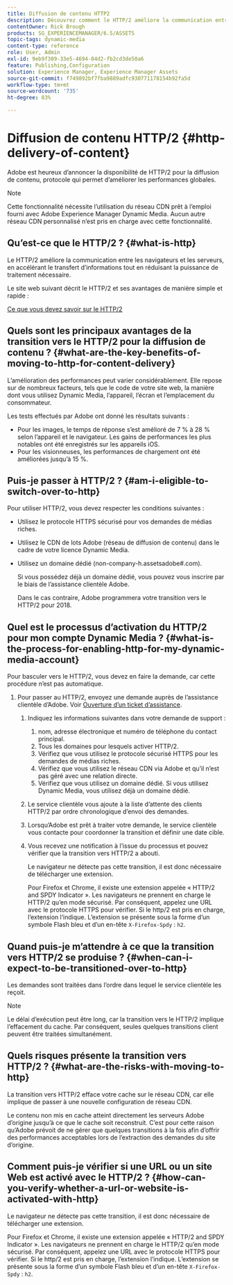 ```yaml
---
title: Diffusion de contenu HTTP2
description: Découvrez comment le HTTP/2 améliore la communication entre les navigateurs et les serveurs, ce qui accélère le transfert d’informations tout en réduisant la puissance de traitement nécessaire.
contentOwner: Rick Brough
products: SG_EXPERIENCEMANAGER/6.5/ASSETS
topic-tags: dynamic-media
content-type: reference
role: User, Admin
exl-id: 9eb9f309-33e5-4694-84d2-fb2cd3de50a6
feature: Publishing,Configuration
solution: Experience Manager, Experience Manager Assets
source-git-commit: f749892bf7fba9889adfc930771178154b92fa5d
workflow-type: tm+mt
source-wordcount: '735'
ht-degree: 83%

---
```


# Diffusion de contenu HTTP/2 {#http-delivery-of-content}

Adobe est heureux d’annoncer la disponibilité de HTTP/2 pour la diffusion de contenu, protocole qui permet d’améliorer les performances globales.

>[!NOTE]
>
>Cette fonctionnalité nécessite l’utilisation du réseau CDN prêt à l’emploi fourni avec Adobe Experience Manager Dynamic Media. Aucun autre réseau CDN personnalisé n’est pris en charge avec cette fonctionnalité.

## Qu’est-ce que le HTTP/2 ?  {#what-is-http}

Le HTTP/2 améliore la communication entre les navigateurs et les serveurs, en accélérant le transfert d’informations tout en réduisant la puissance de traitement nécessaire.

Le site web suivant décrit le HTTP/2 et ses avantages de manière simple et rapide :

[Ce que vous devez savoir sur le HTTP/2](https://www.engadget.com/2015-02-24-what-you-need-to-know-about-http-2.html)

## Quels sont les principaux avantages de la transition vers le HTTP/2 pour la diffusion de contenu ?  {#what-are-the-key-benefits-of-moving-to-http-for-content-delivery}

L’amélioration des performances peut varier considérablement. Elle repose sur de nombreux facteurs, tels que le code de votre site web, la manière dont vous utilisez Dynamic Media, l’appareil, l’écran et l’emplacement du consommateur.

Les tests effectués par Adobe ont donné les résultats suivants :

* Pour les images, le temps de réponse s’est amélioré de 7 % à 28 % selon l’appareil et le navigateur. Les gains de performances les plus notables ont été enregistrés sur les appareils iOS.
* Pour les visionneuses, les performances de chargement ont été améliorées jusqu’à 15 %.

<!--
The following demonstration illustrates the difference between HTTP/1 versus HTTP/2 loading:

[https://http2.akamai.com/demo](https://http2.akamai.com/demo) -->

## Puis-je passer à HTTP/2 ? {#am-i-eligible-to-switch-over-to-http}

Pour utiliser HTTP/2, vous devez respecter les conditions suivantes :

* Utilisez le protocole HTTPS sécurisé pour vos demandes de médias riches.
* Utilisez le CDN de lots Adobe (réseau de diffusion de contenu) dans le cadre de votre licence Dynamic Media.
* Utilisez un domaine dédié (non-company-h.assetsadobe#.com).

  Si vous possédez déjà un domaine dédié, vous pouvez vous inscrire par le biais de l’assistance clientèle Adobe.

  Dans le cas contraire, Adobe programmera votre transition vers le HTTP/2 pour 2018.

## Quel est le processus d’activation du HTTP/2 pour mon compte Dynamic Media ?  {#what-is-the-process-for-enabling-http-for-my-dynamic-media-account}

Pour basculer vers le HTTP/2, vous devez en faire la demande, car cette procédure n’est pas automatique.

1. Pour passer au HTTP/2, envoyez une demande auprès de l’assistance clientèle d’Adobe. Voir [Ouverture d’un ticket d’assistance](https://experienceleague.adobe.com/fr?support-solution=General&lang=fr&support-tab=home#support).

   1. Indiquez les informations suivantes dans votre demande de support :

      1. nom, adresse électronique et numéro de téléphone du contact principal.
      1. Tous les domaines pour lesquels activer HTTP/2.
      1. Vérifiez que vous utilisez le protocole sécurisé HTTPS pour les demandes de médias riches.
      1. Vérifiez que vous utilisez le réseau CDN via Adobe et qu’il n’est pas géré avec une relation directe.
      1. Vérifiez que vous utilisez un domaine dédié. Si vous utilisez Dynamic Media, vous utilisez déjà un domaine dédié.

   1. Le service clientèle vous ajoute à la liste d’attente des clients HTTP/2 par ordre chronologique d’envoi des demandes.
   1. Lorsqu’Adobe est prêt à traiter votre demande, le service clientèle vous contacte pour coordonner la transition et définir une date cible.
   1. Vous recevez une notification à l’issue du processus et pouvez vérifier que la transition vers HTTP/2 a abouti.

      Le navigateur ne détecte pas cette transition, il est donc nécessaire de télécharger une extension.

      Pour Firefox et Chrome, il existe une extension appelée « HTTP/2 and SPDY Indicator ». Les navigateurs ne prennent en charge le HTTP/2 qu’en mode sécurisé. Par conséquent, appelez une URL avec le protocole HTTPS pour vérifier. Si le http/2 est pris en charge, l’extension l’indique. L’extension se présente sous la forme d’un symbole Flash bleu et d’un en-tête `X-Firefox-Spdy` : `h2`.

## Quand puis-je m’attendre à ce que la transition vers HTTP/2 se produise ? {#when-can-i-expect-to-be-transitioned-over-to-http}

Les demandes sont traitées dans l’ordre dans lequel le service clientèle les reçoit.

>[!NOTE]
>
>Le délai d’exécution peut être long, car la transition vers le HTTP/2 implique l’effacement du cache. Par conséquent, seules quelques transitions client peuvent être traitées simultanément.

## Quels risques présente la transition vers HTTP/2 ? {#what-are-the-risks-with-moving-to-http}

La transition vers HTTP/2 efface votre cache sur le réseau CDN, car elle implique de passer à une nouvelle configuration de réseau CDN.

Le contenu non mis en cache atteint directement les serveurs Adobe d’origine jusqu’à ce que le cache soit reconstruit. C’est pour cette raison qu’Adobe prévoit de ne gérer que quelques transitions à la fois afin d’offrir des performances acceptables lors de l’extraction des demandes du site d’origine.

## Comment puis-je vérifier si une URL ou un site Web est activé avec le HTTP/2 ? {#how-can-you-verify-whether-a-url-or-website-is-activated-with-http}

Le navigateur ne détecte pas cette transition, il est donc nécessaire de télécharger une extension.

Pour Firefox et Chrome, il existe une extension appelée « HTTP/2 and SPDY Indicator ». Les navigateurs ne prennent en charge le HTTP/2 qu’en mode sécurisé. Par conséquent, appelez une URL avec le protocole HTTPS pour vérifier. Si le http/2 est pris en charge, l’extension l’indique. L’extension se présente sous la forme d’un symbole Flash bleu et d’un en-tête `X-Firefox-Spdy` : `h2`.
